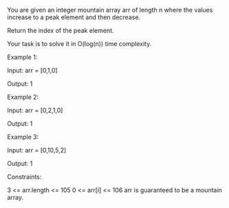 You are given an integer mountain array arr of length n where the values increase to a peak element and then decrease.

Return the index of the peak element.

Your task is to solve it in O(log(n)) time complexity.

 

Example 1:

Input: arr = [0,1,0]

Output: 1


Example 2:

Input: arr = [0,2,1,0]

Output: 1


Example 3:

Input: arr = [0,10,5,2]

Output: 1

 

Constraints:

3 <= arr.length <= 105
0 <= arr[i] <= 106
arr is guaranteed to be a mountain array.